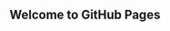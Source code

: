 <script id="mcjs">!function(c,h,i,m,p){m=c.createElement(h),p=c.getElementsByTagName(h)[0],m.async=1,m.src=i,p.parentNode.insertBefore(m,p)}(document,"script","https://chimpstatic.com/mcjs-connected/js/users/306edeb078abdc9df7fbe260b/f46f74c482aa0ce8a6838db08.js");</script>

## Welcome to GitHub Pages
